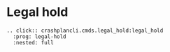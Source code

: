 # Legal hold

```
.. click:: crashplancli.cmds.legal_hold:legal_hold
  :prog: legal-hold
  :nested: full
```
